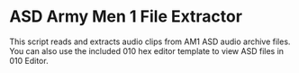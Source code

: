 # ASD Army Men 1 File Extractor

This script reads and extracts audio clips from AM1 ASD audio archive files. You can also use the included 010 hex editor template to view ASD files in 010 Editor.

